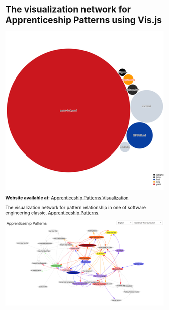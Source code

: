 # The visualization network for Apprenticeship Patterns using Vis.js

![Visualization of the codebase](./diagram.svg)

**Website available at:** [Apprenticeship Patterns Visualization](https://apprenticeship-patterns.netlify.app/)

The visualization network for pattern relationship in one of software engineering classic, [Apprenticeship Patterns](https://www.amazon.com/Apprenticeship-Patterns-Guidance-Aspiring-Craftsman/dp/0596518382).

![Apprenticeship Patterns Visualization](cover.jpg)
